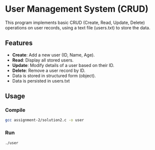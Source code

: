 # User Management System (CRUD)
This program implements basic CRUD (Create, Read, Update, Delete) operations on user records, using a text file (users.txt) to store the data.

## Features
- **Create**: Add a new user (ID, Name, Age).
- **Read**: Display all stored users.
- **Update**: Modify details of a user based on their ID.
- **Delete**: Remove a user record by ID.
- Data is stored in structured form (object).
- Data is persisted in users.txt

## Usage
### Compile
```bash
gcc assignment-2/solution2.c -o user
```
### Run
```bash
./user
```
